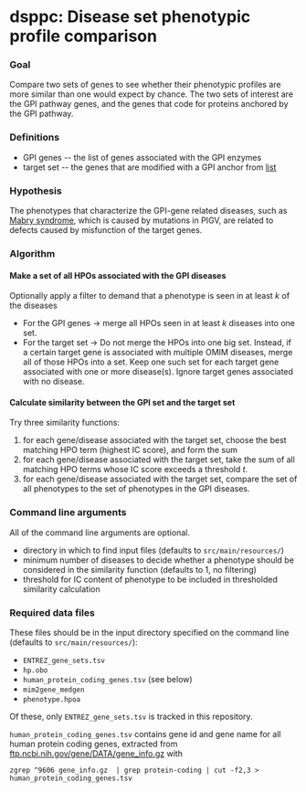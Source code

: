 # dsppc: Disease set phenotypic profile comparison

### Goal
Compare two sets of genes to see whether their phenotypic profiles are more similar
than one would expect by chance. The two sets of interest are the GPI pathway genes, and the genes
that code for proteins anchored by the GPI pathway.

### Definitions
* GPI genes -- the list of genes associated with the GPI enzymes
* target set -- the genes that are modified with a GPI anchor from [list](https://docs.google.com/spreadsheets/d/1opZrVNZD5eNSLr0AyxmVSGXBLERF4Bg8NhiKrmRzAKs/edit#gid=0)

### Hypothesis
The phenotypes that characterize the GPI-gene related diseases, such as [Mabry syndrome](https://omim.org/entry/239300), which is caused by mutations in PIGV, are related to defects caused by misfunction of the target genes.

### Algorithm
#### Make a set of all HPOs associated with the GPI diseases
Optionally apply a filter to demand that a phenotype is seen in at least _k_ of the diseases
* For the GPI genes -> merge all HPOs seen in at least _k_ diseases into one set.
* For the target set -> Do not merge the HPOs into one big set. Instead, if a certain target gene is associated with multiple OMIM diseases, merge all of those HPOs into a set. Keep one such set for each target gene associated with one or more disease(s). Ignore target genes associated with no disease.

#### Calculate similarity between the GPI set and the target set
Try three similarity functions:
1. for each gene/disease associated with the target set, choose the best matching HPO term (highest IC score), and form the sum
2. for each gene/disease associated with the target set, take the sum of all matching HPO terms whose IC score exceeds a threshold _t_.
3. for each gene/disease associated with the target set, compare the set of all phenotypes to the set of phenotypes in the GPI diseases.

### Command line arguments
All of the command line arguments are optional.
* directory in which to find input files (defaults to `src/main/resources/`)
* minimum number of diseases to decide whether a phenotype should be considered in the similarity function (defaults to 1, no filtering)
* threshold for IC content of phenotype to be included in thresholded similarity calculation

### Required data files
These files should be in the input directory specified on the command line (defaults to `src/main/resources/`):
* `ENTREZ_gene_sets.tsv`
* `hp.obo`
* `human_protein_coding_genes.tsv` (see below)
* `mim2gene_medgen`
* `phenotype.hpoa`

Of these, only `ENTREZ_gene_sets.tsv` is tracked in this repository.

`human_protein_coding_genes.tsv` contains gene id and gene name for all human protein coding genes, extracted from [ftp.ncbi.nih.gov/gene/DATA/gene_info.gz](http://ftp.ncbi.nih.gov/gene/DATA/gene_info.gz) with
```{bash, eval = FALSE}
zgrep ^9606 gene_info.gz  | grep protein-coding | cut -f2,3 > human_protein_coding_genes.tsv
```
